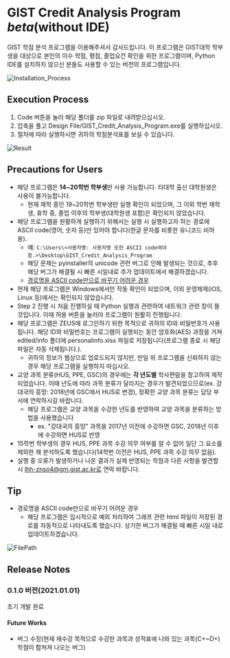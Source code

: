 # GIST Credit Analysis Program *beta*(without IDE)

GIST 학점 분석 프로그램을 이용해주셔서 감사드립니다. 이 프로그램은 GIST대학 학부생을 대상으로 본인의 이수 학점, 평점, 졸업요건 확인을 위한 프로그램이며, Python IDE를 설치하지 않으신 분들도 사용할 수 있는 버전의 프로그램입니다.

![Installation_Process](https://user-images.githubusercontent.com/63055303/103422053-dc8f4100-4be2-11eb-939e-417eee11afae.PNG)

## Execution Process
1. Code 버튼을 눌러 해당 폴더를 zip 파일로 내려받으십시오.
2. 압축을 풀고 Design File/GIST_Credit_Analysis_Program.exe를 실행하십시오.
3. 절차에 따라 실행하시면 귀하의 학점분석표를 보실 수 있습니다.

![Result](https://user-images.githubusercontent.com/63055303/103422228-b918c600-4be3-11eb-8676-11eddf669f9a.PNG)

## Precautions for Users
* 해당 프로그램은 **14~20학번 학부생**만 사용 가능합니다. 타대학 출신 대학원생은 사용이 불가능합니다.
    * 현재 재학 중인 19~20학번 학부생만 실행 확인이 되었으며, 그 이외 학번 재학생, 휴학 중, 졸업 이후의 학부생(대학원생 포함)은 확인되지 않았습니다.
* 해당 프로그램을 원활하게 실행하기 위해서는 실행 시 실행하고자 하는 경로에 ASCII code(영어, 숫자 등)만 있어야 합니다(한글 문자를 비롯한 유니코드 비허용).
    * 예: ```C:\Users\<사용자명: 사용자명 또한 ASCII code여야 함.>\Desktop\GIST_Credit_Analysis_Program```
    * 해당 문제는 pyinstaller의 unicode 관련 버그로 인해 발생되는 것으로, 추후 해당 버그가 해결될 시 빠른 시일내로 추가 업데이트에서 해결하겠습니다.
    * [경로명을 ASCII code만으로 바꾸기 어려운 경우](#Tip)
* 현재 해당 프로그램은 Windows에서만 작동 확인이 되었으며, 이외 운영체제(iOS, Linux 등)에서는 확인되지 않았습니다.
* Step 2 진행 시 처음 진행하실 때 Python 실행과 관련하여 네트워크 관련 창이 뜰 것입니다. 이때 허용 버튼을 눌러야 프로그램이 원활히 진행됩니다.
* 해당 프로그램은 ZEUS에 로그인하기 위한 목적으로 귀하의 ID와 비밀번호가 사용됩니다.
해당 ID와 비밀번호는 프로그램이 실행되는 동안 암호화(AES) 과정을 거쳐 edited/info 폴더에 personalinfo.xlsx 파일로 저장됩니다(프로그램 종료 시 해당 파일은 자동 삭제됩니다.).
    * 귀하의 정보가 웹상으로 업로드되지 않지만, 만일 위 프로그램을 신뢰하지 않는 경우 해당 프로그램을 실행하지 마십시오.
* 교양 과목 분류(HUS, PPE, GSC)의 경우에는 **각 년도별** 학사편람을 참고하여 제작되었습니다.
이때 년도에 따라 과목 분류가 달라지는 경우가 발견되었으므로(ex. 강대국의 흥망: 2018년에 GSC에서 HUS로 변경), 정확한 교양 과목 분류는 담당 부서에 연락하시길 바랍니다.
    * 해당 프로그램은 교양 과목을 수강한 년도를 반영하여 교양 과목을 분류하는 방법을 사용했습니다
        * ex. "강대국의 흥망" 과목을 2017년 이전에 수강하면 GSC, 2018년 이후에 수강하면 HUS로 반영
* 15학번 학부생의 경우 HUS, PPE 과목 수강 의무 여부를 알 수 없어 일단 그 요소를 제외한 채 분석하도록 했습니다(14학번 이전은 HUS, PPE 과목 수강 의무 없음).
* 실행 중 오류가 발생하거나 나온 결과가 실제 반영되는 학점과 다른 사항을 발견할 시 lhh-znso4@gm.gist.ac.kr로 연락 바랍니다.

## Tip

* 경로명을 ASCII code만으로 바꾸기 어려운 경우
    * 해당 프로그램은 임시적으로 예외 처리하여 그래프 관련 html 파일이 저장된 경로를 자동적으로 나타내도록 했습니다. 상기한 버그가 해결될 때 빠른 시일 내로 업데이트하겠습니다.
    
![FilePath](https://user-images.githubusercontent.com/63055303/103422289-07c66000-4be4-11eb-8fcf-999b06e83c96.PNG)

## Release Notes
### 0.1.0 버전(2021.01.01)
초기 개발 완료
#### Future Works
* 버그 수정(현재 재수강 목적으로 수강한 과목과 성적표에 나와 있는 과목(C+~D+) 학점이 합쳐져 나오는 버그)

